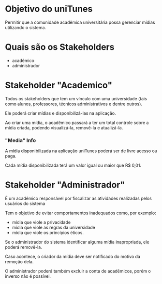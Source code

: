 # Objetivo do uniTunes
Permitir que a comunidade acadêmica universitária possa gerenciar mídias utilizando o sistema. 

# Quais são os Stakeholders
- acadêmico
- administrador

# Stakeholder "Academico" 
Todos os stakeholders que tem um vínculo com uma universidade (tais como alunos, professores, técnicos administrativos e dentre outros). 

Ele poderá criar mídias e disponibilizá-las na aplicação. 

Ao criar uma mídia, o acadêmico passará a ter um total controle sobre a mídia criada, podendo visualizá-la, removê-la e atualizá-la. 

### "Media" Info
A mídia disponibilizada na aplicação uniTunes poderá ser de livre acesso ou paga. 

Cada mídia disponibilizada terá um valor igual ou maior que R$ 0,01. 

# Stakeholder "Administrador"
É um acadêmico responsável por fiscalizar as atividades realizadas pelos usuários do sistema

Tem o objetivo de evitar comportamentos inadequados como, por exemplo:
  - mídia que viole a privacidade
  - mídia que viole as regras da universidade
  - mídia que viole os princípios éticos. 

Se o administrador do sistema identificar alguma mídia inapropriada, ele poderá removê-la.

Caso acontece, o criador da mídia deve ser notificado do motivo da remoção dela. 

O administrador poderá também excluir a conta de acadêmicos, porém o inverso não é possível.